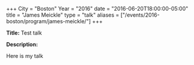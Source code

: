 +++
City = "Boston"
Year = "2016"
date = "2016-06-20T18:00:00-05:00"
title = "James Meickle"
type = "talk"
aliases = ["/events/2016-boston/program/james-meickle/"]
+++

<div class="span-15  ">
  <div class="span-15  last ">
  <p><strong>Title:</strong>
  Test talk
  </p>

  <p><strong>Description:</strong></p>

  <p>
  Here is my talk
  </p>
  </div>
</div>
